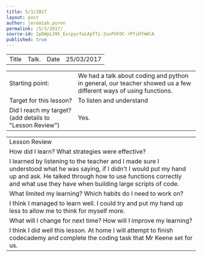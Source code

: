 ```yaml
---
title: 5/3/2017
layout: post
author: jeremiah.puren
permalink: /5/3/2017/
source-id: 1pDWpL395_ExcpycfwLApfTz-2uxPVFOC-rPfiHTmWlA
published: true
---
```

<table>
  <tr>
    <td>Title</td>
    <td>Talk.</td>
    <td>Date</td>
    <td>25/03/2017</td>
  </tr>
</table>


<table>
  <tr>
    <td>Starting point:</td>
    <td>We had a talk about coding and python in general, our teacher showed us a few different ways of using functions.</td>
  </tr>
  <tr>
    <td>Target for this lesson?</td>
    <td>To listen and understand</td>
  </tr>
  <tr>
    <td>Did I reach my target? 
(add details to "Lesson Review")</td>
    <td>Yes.</td>
  </tr>
</table>


<table>
  <tr>
    <td>Lesson Review</td>
  </tr>
  <tr>
    <td>How did I learn? What strategies were effective? </td>
  </tr>
  <tr>
    <td>I learned by listening to the teacher and I made sure I understood what he was saying, if I didn't I would put my hand up and ask. He talked through how to use functions correctly and what use they have when building large scripts of code.</td>
  </tr>
  <tr>
    <td>What limited my learning? Which habits do I need to work on? </td>
  </tr>
  <tr>
    <td>I think I managed to learn well. I could try and put my hand up less to allow me to think for myself more.</td>
  </tr>
  <tr>
    <td>What will I change for next time? How will I improve my learning?</td>
  </tr>
  <tr>
    <td>I think I did well this lesson. At home I will attempt to finish codecademy and complete the coding task that Mr Keene set for us.</td>
  </tr>
</table>


